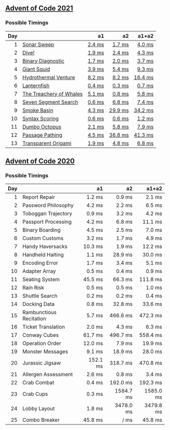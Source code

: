 ## [Advent of Code 2021](https://adventofcode.com/2021/)

### Possible Timings
| Day | | a1 | a2 | a1+a2 |
| ---: | :--- | ---: | ---: | ---: |
| 1 | [Sonar Sweep](https://adventofcode.com/2021/day/1) | [2.4 ms](y2021/kotlin/Day01.kt#L8) | [1.7 ms](y2021/kotlin/Day01.kt#L19) | [4.0 ms](y2021/kotlin/Day01.kt) |
| 2 | [Dive!](https://adventofcode.com/2021/day/2) | [1.9 ms](y2021/kotlin/Day02.kt#L8) | [2.4 ms](y2021/kotlin/Day02.kt#L26) | [4.3 ms](y2021/kotlin/Day02.kt) |
| 3 | [Binary Diagnostic](https://adventofcode.com/2021/day/3) | [1.7 ms](y2021/kotlin/Day03.kt#L9) | [2.0 ms](y2021/kotlin/Day03.kt#L29) | [3.7 ms](y2021/kotlin/Day03.kt) |
| 4 | [Giant Squid](https://adventofcode.com/2021/day/4) | [3.9 ms](y2021/kotlin/Day04.kt#L91) | [5.4 ms](y2021/kotlin/Day04.kt#L107) | [9.3 ms](y2021/kotlin/Day04.kt) |
| 5 | [Hydrothermal Venture](https://adventofcode.com/2021/day/5) | [8.2 ms](y2021/kotlin/Day05.kt#L48) | [8.2 ms](y2021/kotlin/Day05.kt#L50) | [16.4 ms](y2021/kotlin/Day05.kt) |
| 6 | [Lanternfish](https://adventofcode.com/2021/day/6) | [0.4 ms](y2021/kotlin/Day06.kt#L8) | [0.3 ms](y2021/kotlin/Day06.kt#L27) | [0.7 ms](y2021/kotlin/Day06.kt) |
| 7 | [The Treachery of Whales](https://adventofcode.com/2021/day/7) | [5.1 ms](y2021/kotlin/Day07.kt#L9) | [0.8 ms](y2021/kotlin/Day07.kt#L47) | [5.8 ms](y2021/kotlin/Day07.kt) |
| 8 | [Seven Segment Search](https://adventofcode.com/2021/day/8) | [0.6 ms](y2021/kotlin/Day08.kt#L9) | [6.8 ms](y2021/kotlin/Day08.kt#L23) | [7.4 ms](y2021/kotlin/Day08.kt) |
| 9 | [Smoke Basin](https://adventofcode.com/2021/day/9) | [4.3 ms](y2021/kotlin/Day09.kt#L10) | [29.9 ms](y2021/kotlin/Day09.kt#L31) | [34.2 ms](y2021/kotlin/Day09.kt) |
| 10 | [Syntax Scoring](https://adventofcode.com/2021/day/10) | [0.6 ms](y2021/kotlin/Day10.kt#L8) | [0.6 ms](y2021/kotlin/Day10.kt#L47) | [1.2 ms](y2021/kotlin/Day10.kt) |
| 11 | [Dumbo Octopus](https://adventofcode.com/2021/day/11) | [2.1 ms](y2021/kotlin/Day11.kt#L16) | [5.8 ms](y2021/kotlin/Day11.kt#L68) | [7.9 ms](y2021/kotlin/Day11.kt) |
| 12 | [Passage Pathing](https://adventofcode.com/2021/day/12) | [4.5 ms](y2021/kotlin/Day12.kt#L10) | [36.8 ms](y2021/kotlin/Day12.kt#L11) | [41.3 ms](y2021/kotlin/Day12.kt) |
| 13 | [Transparent Origami](https://adventofcode.com/2021/day/13) | [1.9 ms](y2021/kotlin/Day13.kt#L10) | [4.8 ms](y2021/kotlin/Day13.kt#L11) | [6.8 ms](y2021/kotlin/Day13.kt) |

## [Advent of Code 2020](https://adventofcode.com/2020/)

### Possible Timings
| Day | | a1 | a2 | a1+a2 |
| ---: | :--- | ---: | ---: | ---: |
| 1 | Report Repair | 1.2 ms | 0.9 ms | 2.1 ms |
| 2 | Password Philosophy | 4.2 ms | 2.2 ms | 6.5 ms |
| 3 | Toboggan Trajectory | 0.9 ms | 3.2 ms | 4.2 ms |
| 4 | Passport Processing | 4.2 ms | 6.8 ms | 11.1 ms |
| 5 | Binary Boarding | 4.5 ms | 2.5 ms | 7.0 ms |
| 6 | Custom Customs | 3.2 ms | 1.7 ms | 4.9 ms |
| 7 | Handy Haversacks | 10.3 ms | 1.9 ms | 12.2 ms |
| 8 | Handheld Halting | 1.1 ms | 28.9 ms | 30.0 ms |
| 9 | Encoding Error | 1.7 ms | 3.4 ms | 5.1 ms |
| 10 | Adapter Array | 0.5 ms | 0.4 ms | 0.9 ms |
| 11 | Seating System | 45.5 ms | 66.3 ms | 111.8 ms |
| 12 | Rain Risk | 0.5 ms | 0.5 ms | 1.0 ms |
| 13 | Shuttle Search | 0.2 ms | 0.2 ms | 0.4 ms |
| 14 | Docking Data | 0.8 ms | 32.8 ms | 33.6 ms |
| 15 | Rambunctious Recitation | 5.7 ms | 466.6 ms | 472.3 ms |
| 16 | Ticket Translation | 2.0 ms | 4.3 ms | 6.3 ms |
| 17 | Conway Cubes | 61.7 ms | 496.7 ms | 558.4 ms |
| 18 | Operation Order | 12.0 ms | 7.9 ms | 19.9 ms |
| 19 | Monster Messages | 9.1 ms | 18.9 ms | 28.0 ms |
| 20 | Jurassic Jigsaw | 152.1 ms | 318.7 ms | 470.8 ms |
| 21 | Allergen Assessment | 2.6 ms | 0.8 ms | 3.4 ms |
| 22 | Crab Combat | 0.4 ms | 192.0 ms | 192.3 ms |
| 23 | Crab Cups | 0.3 ms | 1584.7 ms | 1585.0 ms |
| 24 | Lobby Layout | 1.8 ms | 3478.0 ms | 3479.8 ms |
| 25 | Combo Breaker | 45.8 ms | / ms | 45.8 ms |
